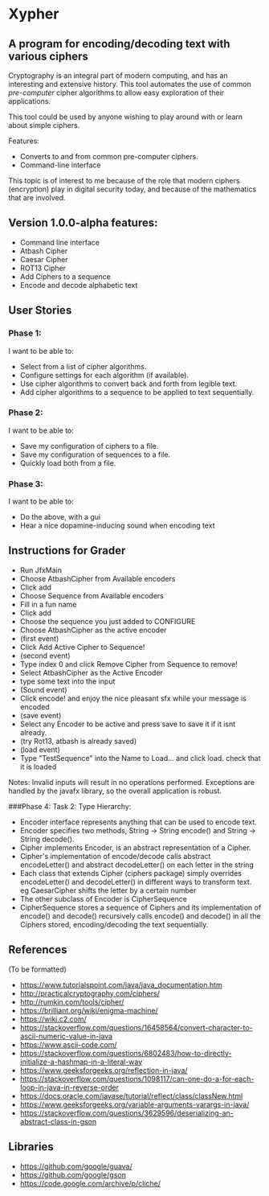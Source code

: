 # Xypher

## A program for encoding/decoding text with various ciphers

Cryptography is an integral part of modern computing, and has an interesting and extensive history.
This tool automates the use of common *pre-computer* cipher algorithms to allow easy exploration 
of their applications. 

This tool could be used by anyone wishing to play around with or learn about simple ciphers.

Features:
 - Converts to and from common pre-computer ciphers.
 - Command-line interface

This topic is of interest to me because of the role that modern ciphers (encryption) play in
digital security today, and because of the mathematics that are involved.

## Version 1.0.0-alpha features:
- Command line interface
- Atbash Cipher
- Caesar Cipher
- ROT13 Cipher
- Add Ciphers to a sequence
- Encode and decode alphabetic text


## User Stories

### Phase 1:
I want to be able to:
- Select from a list of cipher algorithms.
- Configure settings for each algorithm (if available).
- Use cipher algorithms to convert back and forth from legible text.
- Add cipher algorithms to a sequence to be applied to text sequentially.

### Phase 2:
I want to be able to:
- Save my configuration of ciphers to a file.
- Save my configuration of sequences to a file.
- Quickly load both from a file.

### Phase 3:
I want to be able to:
- Do the above, with a gui
- Hear a nice dopamine-inducing sound when encoding text

## Instructions for Grader
- Run JfxMain
- Choose AtbashCipher from Available encoders
- Click add
- Choose Sequence from Available encoders
- Fill in a fun name
- Click add
- Choose the sequence you just added to CONFIGURE
- Choose AtbashCipher as the active encoder
- (first event)
- Click Add Active Cipher to Sequence!
- (second event)
- Type index 0 and click Remove Cipher from Sequence to remove!
- Select AtbashCipher as the Active Encoder
- type some text into the input
- (Sound event)
- Click encode! and enjoy the nice pleasant sfx while your message is encoded
- (save event)
- Select any Encoder to be active and press save to save it if it isnt already.
- (try Rot13, atbash is already saved)
- (load event)
- Type "TestSequence" into the Name to Load... and click load. check that it is loaded

Notes: Invalid inputs will result in no operations performed. Exceptions are handled by
the javafx library, so the overall application is robust.


###Phase 4: Task 2:
Type Hierarchy:
- Encoder interface represents anything that can be used to encode text.
- Encoder specifies two methods, String -> String encode() and String -> String decode().
- Cipher implements Encoder, is an abstract representation of a Cipher.
- Cipher's implementation of encode/decode calls abstract encodeLetter() and abstract decodeLetter() on each letter in the
string
- Each class that extends Cipher (ciphers package) simply overrides encodeLetter() and decodeLetter() in different ways
to transform text. eg CaesarCipher shifts the letter by a certain number
- The other subclass of Encoder is CipherSequence
- CipherSequence stores a sequence of Ciphers and its implementation of encode() and decode() recursively calls encode()
and decode() in all the Ciphers stored, encoding/decoding the text sequentially.

## References
 (To be formatted)
 - https://www.tutorialspoint.com/java/java_documentation.htm
 - http://practicalcryptography.com/ciphers/
 - http://rumkin.com/tools/cipher/
 - https://brilliant.org/wiki/enigma-machine/
 - https://wiki.c2.com/
 - https://stackoverflow.com/questions/16458564/convert-character-to-ascii-numeric-value-in-java
 - https://www.ascii-code.com/
 - https://stackoverflow.com/questions/6802483/how-to-directly-initialize-a-hashmap-in-a-literal-way
 - https://www.geeksforgeeks.org/reflection-in-java/
 - https://stackoverflow.com/questions/1098117/can-one-do-a-for-each-loop-in-java-in-reverse-order
 - https://docs.oracle.com/javase/tutorial/reflect/class/classNew.html
 - https://www.geeksforgeeks.org/variable-arguments-varargs-in-java/
 - https://stackoverflow.com/questions/3629596/deserializing-an-abstract-class-in-gson
 
 ## Libraries
 - https://github.com/google/guava/
 - https://github.com/google/gson
 - https://code.google.com/archive/p/cliche/